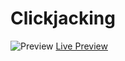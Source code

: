# Clickjacking
![Preview](https://i.ibb.co/9HcRVD8/image.png)
[Live Preview](https://daffainfo.github.io/Bug-Bounty-Tools/Clickjacking)
